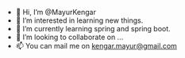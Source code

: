 - 👋 Hi, I’m @MayurKengar
- 👀 I’m interested in learning new things.
- 🌱 I’m currently learning spring and spring boot.
- 💞️ I’m looking to collaborate on ...
- 📫 You can mail me on kengar.mayur@gmail.com

<!---
MayurKengar/MayurKengar is a ✨ special ✨ repository because its `README.md` (this file) appears on your GitHub profile.
You can click the Preview link to take a look at your changes.
--->
